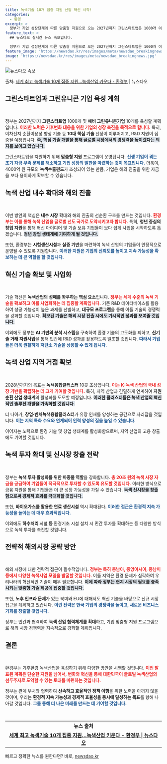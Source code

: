 ```yaml
---
title: 녹색기술 10개 집중 지원 산업 혁신 시작!
categories:
  - 환경
excerpt: >
  정부가 기업 성장단계에 따른 맞춤형 지원으로 오는 2027년까지 그린스타트업은 1000개 이상, 예비 그린유…
feature_text: >
  ## 뉴스다오 실시간 뉴스 속보입니다.

  정부가 기업 성장단계에 따른 맞춤형 지원으로 오는 2027년까지 그린스타트업은 1000개 이상, 예비 그린유…
feature_image: 'https://newsdao.kr/res/images/meta/newsdao_breakingnews.jpg'
image: 'https://newsdao.kr/res/images/meta/newsdao_breakingnews.jpg'
---
```


![뉴스다오 속보](https://newsdao.kr/res/images/meta/newsdao_breakingnews.jpg)

<p>출처: <a href="https://newsdao.kr/3235" rel="dofollow">세계 최고 녹색기술 10개 집중 지원…녹색산업 키운다 - 환경부</a> | 뉴스다오</p>

<h2 data-ke-size="size26">그린스타트업과 그린유니콘 기업 육성 계획</h2>

<p data-ke-size="size16">&nbsp;</p>

정부는 2027년까지 **그린스타트업** 1000개 및 **예비 그린유니콘기업** 10개를 육성할 계획입니다. <b><span style="color: #ee2323;">이러한 노력은 기후변화 대응을 위한 기업의 성장 촉진을 목적으로 합니다.</span></b> 특히, 이차전지 순환이용성 향상 기술 등 **10대 핵심 기술** 선정이 이루어지고, R&D 지원이 집중될 예정입니다. <b><span style="background-color: #21538527;">즉, 핵심 기술 개발을 통해 글로벌 시장에서의 경쟁력을 높이겠다는 의지를 보이고 있습니다.</span></b>

그린스타트업을 지원하기 위해 **맞춤형 지원** 프로그램이 운영됩니다. <b><span style="color: #1a5490;">신생 기업이 겪는 초기 자금 부족 문제를 해소하고 기업 성장의 발판을 마련하는 것이 목표입니다.</span></b> 더욱이, 4000억 원 규모의 **녹색수출펀드**가 조성되어 있는 만큼, 기업은 해외 진출을 위한 자금을 보다 용이하게 확보할 수 있습니다.

<h2 data-ke-size="size26">녹색 산업 내수 확대와 해외 진출</h2>

<p data-ke-size="size16">&nbsp;</p>

이번 방안의 핵심은 **내수 시장** 확대와 해외 진출의 선순환 구조를 만드는 것입니다. <b><span style="color: #ee2323;">환경부는 이를 통해 녹색 산업을 글로벌 선도 국가로 도약시키고자 합니다.</span></b> 특히, **청년 중심의 창업 지원**을 통해 혁신 아이디어 및 기술 보유 기업들이 보다 쉽게 사업을 시작하도록 돕겠습니다. <b><span style="background-color: #21538527;">청년 창업 생태계에 기여하게 될 것입니다.</span></b>

또한, 환경부는 **시험생산시설**과 **실증 기반**을 마련하여 녹색 산업의 기업들이 안정적으로 운영될 수 있도록 지원합니다. <b><span style="color: #1a5490;">이러한 지원은 기업의 신뢰도를 높이고 지속 가능성을 확보하는 데 큰 역할을 할 것입니다.</span></b> 

<h2 data-ke-size="size26">혁신 기술 확보 및 사업화</h2>

<p data-ke-size="size16">&nbsp;</p>

기술 혁신은 **녹색산업의 성패를 좌우하는 핵심 요소**입니다. <b><span style="color: #ee2323;">정부는 세계 수준의 녹색 기술을 확보하고 이를 사업화하는 데 집중할 계획입니다.</span></b> 기존 R&D 데이터베이스를 활용하여 성공 가능성이 높은 과제를 선별하고, **대규모 프로그램**을 통해 이들 기술의 경쟁력을 강화할 것입니다. <b><span style="background-color: #21538527;">확보된 기술은 해외 시장 진출 시에도 가시적인 성과를 보여줄 것입니다.</span></b>

이외에도 정부는 **AI 기반의 분석 시스템**을 구축하여 환경 기술의 고도화를 꾀하고, **신기술 거래 지원사업**을 통해 민간에 R&D 성과를 활용하도록 일조할 것입니다. <b><span style="color: #1a5490;">따라서 기업들은 더욱 원활하게 저탄소 기술을 상용할 수 있게 됩니다.</span></b>

<h2 data-ke-size="size26">녹색 산업 지역 거점 확보</h2>

<p data-ke-size="size16">&nbsp;</p>

2028년까지의 목표는 **녹색융합클러스터** 10곳 조성입니다. <b><span style="color: #ee2323;">이는 K-녹색 산업의 국내 성장 기반을 확립하는 데 크게 기여할 것입니다.</span></b> 특히, 지역 산업과 긴밀하게 연계하여 **자원 순환 산업 생태계**의 활성화를 도모할 예정입니다. <b><span style="background-color: #21538527;">이러한 클러스터들은 녹색 산업의 혁신적인 솔루션 개발을 가속화할 것입니다.</span></b>

더 나아가, **창업·벤처녹색융합클러스터**가 유망 인재를 양성하는 공간으로 자리잡을 것입니다. <b><span style="color: #1a5490;">이는 지역 특화 수요와 연계되어 인력 양성의 질을 높일 수 있습니다.</span></b> 

이어지는 노력으로 환경 기술 및 창업 생태계를 활성화함으로써, 지역 산업의 고용 창출에도 기여할 것입니다.

<h2 data-ke-size="size26">녹색 투자 확대 및 신시장 창출 전략</h2>

<p data-ke-size="size16">&nbsp;</p>

정부는 **녹색 투자 활성화를 위한 마중물 역할**을 강화합니다. <b><span style="color: #ee2323;">총 20조 원의 녹색 시장 자금을 공급하여 기업들이 적극적으로 투자할 수 있도록 유도할 것입니다.</span></b> 이러한 방식으로 금융 지원을 통해 기업들은 더 큰 성장 가능성을 가질 수 있습니다. <b><span style="background-color: #21538527;">녹색 신시장을 창출함으로써 경제적 효과를 극대화할 것입니다.</span></b>

또한, **바이오가스를 활용한 연료 생산시설** 역시 확대된다. <b><span style="color: #1a5490;">이러한 접근은 환경적 지속 가능성을 높이는 데 매우 효과적입니다.</span></b> 

이외에도 **하수처리 시설 등** 환경기초 시설 설치 시 민간 투자를 확대하는 등 다양한 방식으로 녹색 투자를 촉진할 것입니다. 

<h2 data-ke-size="size26">전략적 해외시장 공략 방안</h2>

<p data-ke-size="size16">&nbsp;</p>

해외 시장에 대한 전략적 접근이 필수적입니다. <b><span style="color: #ee2323;">정부는 특히 동남아, 중앙아시아, 중남미 등에서 다양한 녹색사업 모델을 발굴할 것입니다.</span></b> 이들 지역은 환경 문제가 심각하여 우리나라의 혁신적인 기술이 매우 필요합니다. <b><span style="background-color: #21538527;">이에 따라 정부는 현지 시장의 필요를 충족시키는 맞춤형 기술 제공에 집중할 것입니다.</span></b>

또한, **노후 인프라 문제**가 있는 북미와 EU에 대해서도 혁신 기술을 바탕으로 신규 시장 접근을 계획하고 있습니다. <b><span style="color: #1a5490;">이런 전략은 한국 기업의 경쟁력을 높이고, 새로운 비즈니스 기회를 창출할 것입니다.</span></b> 

정부는 민간과 협력하여 **녹색 산업 협력체계를 확대**하고, 기업 맞춤형 지원 프로그램으로 해외 시장 경쟁력을 지속적으로 강화할 계획입니다.

<h2 data-ke-size="size26">결론</h2>

<p data-ke-size="size16">&nbsp;</p>

환경부는 기후환경 녹색산업을 육성하기 위해 다양한 방안을 시행할 것입니다. <b><span style="color: #ee2323;">이번 발표된 계획은 단순한 지원을 넘어서, 변화와 혁신을 통해 대한민국이 글로벌 녹색산업의 선두주자로 도약할 수 있는 토대를 마련하는 것입니다.</span></b> <b><span style="background-color: #21538527;"></span></b>

정부는 관계 부처와 협력하여 **신속하고 효율적인 정책 이행**을 위한 노력을 아끼지 않을 것이며, 우리는 **환경적 지속 가능성과 경제적 효율성을 동시에 달성하는 목표**를 향해 나아갈 것입니다. <b><span style="color: #1a5490;">그를 통해 더 나은 미래를 만드는 데 기여할 것입니다.</span></b>

<p data-ke-size="size16">&nbsp;</p>

<table>
    <tr>
        <td style="text-align: center; height: 17px;"><b>뉴스 출처</b></td>
    </tr>
    <tr>
        <td style="text-align: center; height: 17px;"><b><a href="https://newsdao.kr/3235" target="_blank">세계 최고 녹색기술 10개 집중 지원…녹색산업 키운다 - 환경부 | 뉴스다오</a></b></td>
    </tr>
</table>
 

빠르고 정확한 뉴스를 원한다면? 바로, <a href="https://newsdao.kr" rel="dofollow">newsdao.kr</a>



